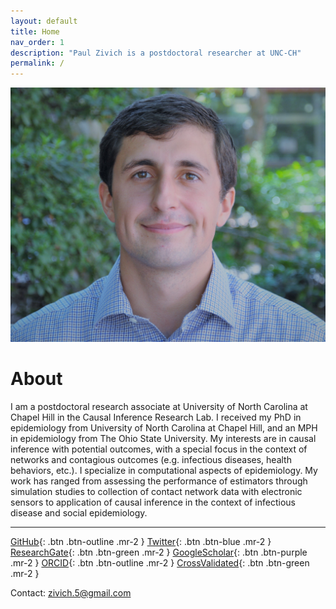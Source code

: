 ```yaml
---
layout: default
title: Home
nav_order: 1
description: "Paul Zivich is a postdoctoral researcher at UNC-CH"
permalink: /
---
```


![](https://github.com/pzivich/pzivich.github.io/blob/master/assets/images/paul_zivich_min.JPG)

# About

I am a postdoctoral research associate at University of North Carolina at Chapel Hill in the Causal Inference Research
Lab. I received my PhD in epidemiology from University of North Carolina at Chapel Hill, and an MPH in epidemiology
from The Ohio State University. My interests are in causal inference with potential outcomes, with a special focus in
the context of networks and contagious outcomes (e.g. infectious diseases, health behaviors, etc.). I specialize in
computational aspects of epidemiology. My work has ranged from assessing the performance of estimators through
simulation studies to collection of contact network data with electronic sensors to application of causal inference
in the context of infectious disease and social epidemiology. 

------------------

[GitHub](https://github.com/pzivich){: .btn .btn-outline .mr-2 }
[Twitter](https://twitter.com/PausalZ){: .btn .btn-blue .mr-2 }
[ResearchGate](https://www.researchgate.net/profile/Paul-Zivich){: .btn .btn-green .mr-2 }
[GoogleScholar](https://scholar.google.com/citations?user=hbU-gZ0AAAAJ&hl=en){: .btn .btn-purple .mr-2 }
[ORCID](https://orcid.org/0000-0002-9932-1095){: .btn .btn-outline .mr-2 }
[CrossValidated](https://stats.stackexchange.com/users/247479/pzivich){: .btn .btn-green .mr-2 }

Contact: zivich.5@gmail.com
